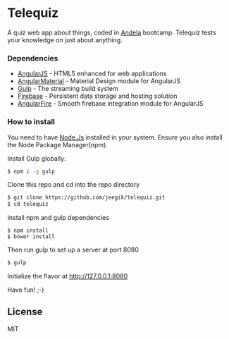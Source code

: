 # Telequiz
A quiz web app about things, coded in [Andela](http://http://www.andela.com) bootcamp. Telequiz tests your knowledge on just about anything.

### Dependencies
* [AngularJS](http://angularjs.org) - HTML5 enhanced for web applications
* [AngularMaterial](https://material.angularjs.org) - Material Design module for AngularJS
* [Gulp](https://gulpjs.com) - The streaming build system
* [Firebase](https://www.firebase.com) - Persistent data storage and hosting solution
* [AngularFire](https://www.firebase.com) - Smooth firebase integration module for AngularJS

### How to install
You need to have [Node.Js](http://nodejs.org) installed in your system. Ensure you also install the Node Package Manager(npm).

Install Gulp globally:

```sh
$ npm i -g gulp
```
Clone this repo and cd into the repo directory
```sh
$ git clone https://github.com/jeegik/telequiz.git
$ cd telequiz
```
Install npm and gulp dependencies
```ssh
$ npm install
$ bower install
```

Then run gulp to set up a server at port 8080
```sh
$ gulp
```
Initialize the flavor at http://127.0.0.1:8080

Have fun! ;-)

License
----

MIT